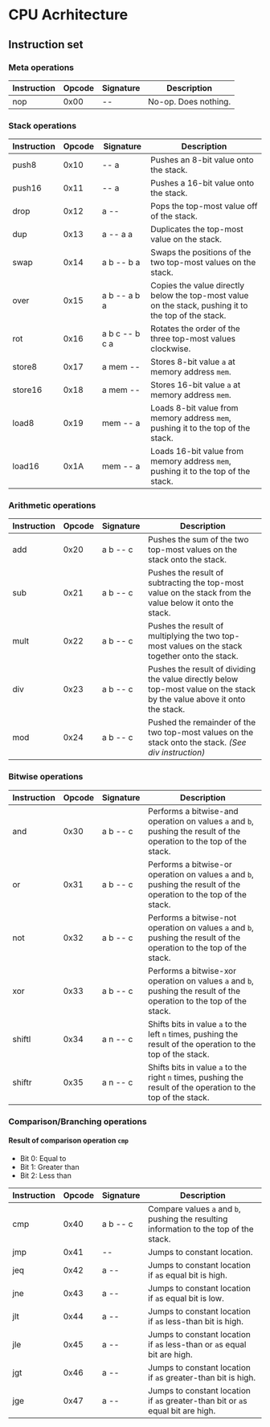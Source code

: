 # CPU Acrhitecture

## Instruction set

### Meta operations

| Instruction | Opcode | Signature      | Description |
|-------------|--------|----------------|-------------|
| nop         | 0x00   | --             | No-op. Does nothing. |

### Stack operations

<!-- TODO: Use signature labels instead of stack values of relative positions in descriptions -->
| Instruction | Opcode | Signature      | Description |
|-------------|--------|----------------|-------------|
| push8       | 0x10   | -- a           | Pushes an 8-bit value onto the stack. |
| push16      | 0x11   | -- a           | Pushes a 16-bit value onto the stack. |
| drop        | 0x12   | a --           | Pops the top-most value off of the stack. |
| dup         | 0x13   | a -- a a       | Duplicates the top-most value on the stack. |
| swap        | 0x14   | a b -- b a     | Swaps the positions of the two top-most values on the stack. |
| over        | 0x15   | a b -- a b a   | Copies the value directly below the top-most value on the stack, pushing it to the top of the stack. |
| rot         | 0x16   | a b c -- b c a | Rotates the order of the three top-most values clockwise. |
| store8      | 0x17   | a mem --       | Stores 8-bit value `a` at memory address `mem`. |
| store16     | 0x18   | a mem --       | Stores 16-bit value `a` at memory address `mem`. |
| load8       | 0x19   | mem -- a       | Loads 8-bit value from memory address `mem`, pushing it to the top of the stack. |
| load16      | 0x1A   | mem -- a       | Loads 16-bit value from memory address `mem`, pushing it to the top of the stack. |

### Arithmetic operations

<!-- TODO: Use signature labels instead of stack values of relative positions in descriptions -->
| Instruction | Opcode | Signature      | Description |
|-------------|--------|----------------|-------------|
| add         | 0x20   | a b -- c       | Pushes the sum of the two top-most values on the stack onto the stack. |
| sub         | 0x21   | a b -- c       | Pushes the result of subtracting the top-most value on the stack from the value below it onto the stack. |
| mult        | 0x22   | a b -- c       | Pushes the result of multiplying the two top-most values on the stack together onto the stack. |
| div         | 0x23   | a b -- c       | Pushes the result of dividing the value directly below top-most value on the stack by the value above it onto the stack. |
| mod         | 0x24   | a b -- c       | Pushed the remainder of the two top-most values on the stack onto the stack. *(See div instruction)* |

### Bitwise operations

| Instruction | Opcode | Signature      | Description |
|-------------|--------|----------------|-------------|
| and         | 0x30   | a b -- c       | Performs a bitwise-and operation on values `a` and `b`, pushing the result of the operation to the top of the stack. |
| or          | 0x31   | a b -- c       | Performs a bitwise-or operation on values `a` and `b`, pushing the result of the operation to the top of the stack. |
| not         | 0x32   | a b -- c       | Performs a bitwise-not operation on values `a` and `b`, pushing the result of the operation to the top of the stack. |
| xor         | 0x33   | a b -- c       | Performs a bitwise-xor operation on values `a` and `b`, pushing the result of the operation to the top of the stack. |
| shiftl      | 0x34   | a n -- c       | Shifts bits in value `a` to the left `n` times, pushing the result of the operation to the top of the stack. |
| shiftr      | 0x35   | a n -- c       | Shifts bits in value `a` to the right `n` times, pushing the result of the operation to the top of the stack. |

### Comparison/Branching operations

#### Result of comparison operation `cmp`

- Bit 0: Equal to
- Bit 1: Greater than
- Bit 2: Less than

| Instruction | Opcode | Signature      | Description |
|-------------|--------|----------------|-------------|
| cmp         | 0x40   | a b -- c       | Compare values `a` and `b`, pushing the resulting information to the top of the stack. |
| jmp         | 0x41   | --             | Jumps to constant location. |
| jeq         | 0x42   | a --           | Jumps to constant location if `a`s equal bit is high. |
| jne         | 0x43   | a --           | Jumps to constant location if `a`s equal bit is low. |
| jlt         | 0x44   | a --           | Jumps to constant location if `a`s less-than bit is high. |
| jle         | 0x45   | a --           | Jumps to constant location if `a`s less-than or `a`s equal bit are high. |
| jgt         | 0x46   | a --           | Jumps to constant location if `a`s greater-than bit is high. |
| jge         | 0x47   | a --           | Jumps to constant location if `a`s greater-than bit or `a`s equal bit are high. |
